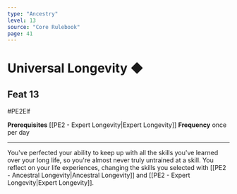 ```yaml
---
type: "Ancestry"
level: 13
source: "Core Rulebook"
page: 41
---
```

# Universal Longevity ◆
## Feat 13
#PE2Elf

**Prerequisites** [[PE2 - Expert Longevity|Expert Longevity]]
**Frequency** once per day

----
You've perfected your ability to keep up with all the skills you've learned over your long life, so you're almost never truly untrained at a skill. You reflect on your life experiences, changing the skills you selected with [[PE2 - Ancestral Longevity|Ancestral Longevity]] and [[PE2 - Expert Longevity|Expert Longevity]].